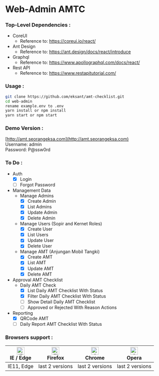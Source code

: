 # Web-Admin AMTC

### Top-Level Dependencies :
- CoreUI
  - Reference to: https://coreui.io/react/
- Ant Design
  - Reference to: https://ant.design/docs/react/introduce
- Graphql
  - Reference to: https://www.apollographql.com/docs/react/
- Rest API
  - Reference to: https://www.restapitutorial.com/

### Usage :
```bash
git clone https://github.com/eksant/amt-checklist.git
cd web-admin
rename example.env to .env
yarn install or npm install
yarn start or npm start
```

### Demo Version :
[http://amt.seorangeksa.com](http://amt.seorangeksa.com)  
Username: admin  
Password: P@ssw0rd

### To Do :
- Auth  
  - [x] Login
  - [ ] Forgot Password
- Management Data
  - Manage Admins
    - [x] Create Admin
    - [x] List Admins
    - [x] Update Admin
    - [x] Delete Admin
  - Manage Users (Sopir and Kernet Roles)
    - [x] Create User
    - [x] List Users
    - [x] Update User
    - [x] Delete User
  - Manage AMT (Anjungan Mobil Tangki)
    - [x] Create AMT
    - [x] List AMT
    - [x] Update AMT
    - [x] Delete AMT
- Approval AMT Checklist
  - Daily AMT Check
    - [x] List Daily AMT Checklist With Status
    - [x] Filter Daily AMT Checklist With Status
    - [ ] Show Detail Daily AMT Checklist
    - [ ] Approved or Rejected With Reason Actions
- Reporting
  - [x] QRCode AMT
  - [ ] Daily Report AMT Checklist With Status

### Browsers support :
| [<img src="https://raw.githubusercontent.com/alrra/browser-logos/master/src/edge/edge_48x48.png" alt="IE / Edge" width="24px" height="24px" />](http://godban.github.io/browsers-support-badges/)</br>IE / Edge | [<img src="https://raw.githubusercontent.com/alrra/browser-logos/master/src/firefox/firefox_48x48.png" alt="Firefox" width="24px" height="24px" />](http://godban.github.io/browsers-support-badges/)</br>Firefox | [<img src="https://raw.githubusercontent.com/alrra/browser-logos/master/src/chrome/chrome_48x48.png" alt="Chrome" width="24px" height="24px" />](http://godban.github.io/browsers-support-badges/)</br>Chrome | [<img src="https://raw.githubusercontent.com/alrra/browser-logos/master/src/opera/opera_48x48.png" alt="Opera" width="24px" height="24px" />](http://godban.github.io/browsers-support-badges/)</br>Opera |
| --------- | --------- | --------- | --------- |
| IE11, Edge| last 2 versions| last 2 versions| last 2 versions